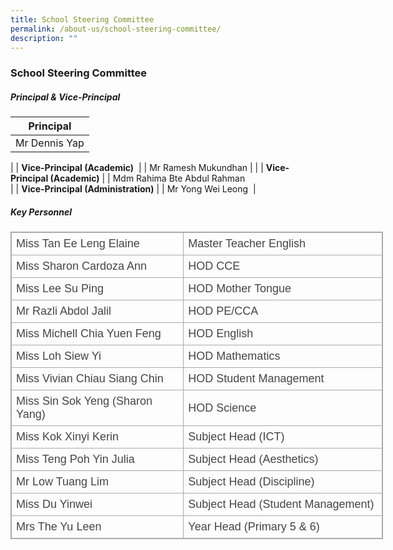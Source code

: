 ```yaml
---
title: School Steering Committee
permalink: /about-us/school-steering-committee/
description: ""
---
```

### School Steering Committee 

##### Principal & Vice-Principal

| Principal |
| --- |
| Mr Dennis Yap |
|
| **Vice-Principal (Academic)**  |
| Mr Ramesh Mukundhan |
|
| **Vice-Principal (Academic)** |
| Mdm Rahima Bte Abdul Rahman  
 |
| **Vice-Principal (Administration)** |
| Mr Yong Wei Leong  |

##### Key Personnel
<table class="ive_eobj_center iveo_table ives_tab_simple3" style="margin: auto; outline: 0px; padding: 0px; border-collapse: collapse; clear: both; border: 1px solid rgb(170, 170, 170); color: rgb(69, 69, 69); font-family: &quot;Open Sans&quot;, sans-serif; font-size: 16px; font-style: normal; font-variant-ligatures: normal; font-variant-caps: normal; font-weight: 400; letter-spacing: normal; orphans: 2; text-align: left; text-transform: none; white-space: normal; widows: 2; word-spacing: 0px; -webkit-text-stroke-width: 0px; text-decoration-thickness: initial; text-decoration-style: initial; text-decoration-color: initial; width: 596px; height: 492px;"><tbody style="margin: 0px; outline: 0px; padding: 0px;"><tr style="margin: 0px; outline: 0px; padding: 0px;"><td style="margin: 0px; outline: 0px; padding: 7px; text-align: left; border: 1px solid rgb(170, 170, 170); width: 276px;"><font face="trebuchet ms, sans-serif" size="4" style="margin: 0px; outline: 0px; padding: 0px;">Miss Tan Ee Leng Elaine</font></td><td style="margin: 0px; outline: 0px; padding: 7px; text-align: left; border: 1px solid rgb(170, 170, 170); width: 319px;"><font face="trebuchet ms, sans-serif" size="4" style="margin: 0px; outline: 0px; padding: 0px;">Master Teacher English</font></td></tr><tr style="margin: 0px; outline: 0px; padding: 0px;"><td style="margin: 0px; outline: 0px; padding: 7px; text-align: left; border: 1px solid rgb(170, 170, 170);"><font face="trebuchet ms, sans-serif" size="4" style="margin: 0px; outline: 0px; padding: 0px;">Miss Sharon Cardoza Ann</font></td><td style="margin: 0px; outline: 0px; padding: 7px; text-align: left; border: 1px solid rgb(170, 170, 170);"><font face="trebuchet ms, sans-serif" size="4" style="margin: 0px; outline: 0px; padding: 0px;">HOD CCE&nbsp;</font></td></tr><tr style="margin: 0px; outline: 0px; padding: 0px;"><td style="margin: 0px; outline: 0px; padding: 7px; text-align: left; border: 1px solid rgb(170, 170, 170);"><font face="trebuchet ms, sans-serif" size="4" style="margin: 0px; outline: 0px; padding: 0px;">Miss Lee Su Ping</font></td><td style="margin: 0px; outline: 0px; padding: 7px; text-align: left; border: 1px solid rgb(170, 170, 170); width: 60px;"><font face="trebuchet ms, sans-serif" size="4" style="margin: 0px; outline: 0px; padding: 0px;">HOD Mother Tongue</font></td></tr><tr style="margin: 0px; outline: 0px; padding: 0px;"><td style="margin: 0px; outline: 0px; padding: 7px; text-align: left; border: 1px solid rgb(170, 170, 170);"><font face="trebuchet ms, sans-serif" size="4" style="margin: 0px; outline: 0px; padding: 0px;">Mr Razli Abdol Jalil</font></td><td style="margin: 0px; outline: 0px; padding: 7px; text-align: left; border: 1px solid rgb(170, 170, 170); width: 60px;"><font face="trebuchet ms, sans-serif" size="4" style="margin: 0px; outline: 0px; padding: 0px;">HOD PE/CCA</font></td></tr><tr style="margin: 0px; outline: 0px; padding: 0px;"><td style="margin: 0px; outline: 0px; padding: 7px; text-align: left; border: 1px solid rgb(170, 170, 170);"><font face="trebuchet ms, sans-serif" size="4" style="margin: 0px; outline: 0px; padding: 0px;">Miss Michell Chia Yuen Feng</font></td><td style="margin: 0px; outline: 0px; padding: 7px; text-align: left; border: 1px solid rgb(170, 170, 170); width: 60px;"><font face="trebuchet ms, sans-serif" size="4" style="margin: 0px; outline: 0px; padding: 0px;">HOD English&nbsp;</font></td></tr><tr style="margin: 0px; outline: 0px; padding: 0px;"><td style="margin: 0px; outline: 0px; padding: 7px; text-align: left; border: 1px solid rgb(170, 170, 170);"><font face="trebuchet ms, sans-serif" size="4" style="margin: 0px; outline: 0px; padding: 0px; font-weight: normal;">Miss Loh Siew Yi</font></td><td style="margin: 0px; outline: 0px; padding: 7px; text-align: left; border: 1px solid rgb(170, 170, 170); width: 60px;"><font face="trebuchet ms, sans-serif" size="4" style="margin: 0px; outline: 0px; padding: 0px;">HOD Mathematics</font></td></tr><tr style="margin: 0px; outline: 0px; padding: 0px;"><td style="margin: 0px; outline: 0px; padding: 7px; text-align: left; border: 1px solid rgb(170, 170, 170);"><font face="trebuchet ms, sans-serif" size="4" style="margin: 0px; outline: 0px; padding: 0px;">Miss Vivian Chiau Siang Chin</font></td><td style="margin: 0px; outline: 0px; padding: 7px; text-align: left; border: 1px solid rgb(170, 170, 170); width: 60px;"><font face="trebuchet ms, sans-serif" size="4" style="margin: 0px; outline: 0px; padding: 0px;">HOD Student Management</font></td></tr><tr style="margin: 0px; outline: 0px; padding: 0px;"><td style="margin: 0px; outline: 0px; padding: 7px; text-align: left; border: 1px solid rgb(170, 170, 170);"><span style="margin: 0px; outline: 0px; padding: 0px; color: rgb(69, 69, 69); font-weight: 400;"><font face="trebuchet ms, sans-serif" size="4" style="margin: 0px; outline: 0px; padding: 0px;">Miss Sin Sok Yeng (Sharon Yang)</font></span></td><td style="margin: 0px; outline: 0px; padding: 7px; text-align: left; border: 1px solid rgb(170, 170, 170); width: 60px;"><font face="trebuchet ms, sans-serif" size="4" style="margin: 0px; outline: 0px; padding: 0px;">HOD Science</font></td></tr><tr style="margin: 0px; outline: 0px; padding: 0px;"><td style="margin: 0px; outline: 0px; padding: 7px; text-align: left; border: 1px solid rgb(170, 170, 170);"><font face="trebuchet ms, sans-serif" size="4" style="margin: 0px; outline: 0px; padding: 0px;">Miss Kok Xinyi Kerin</font></td><td style="margin: 0px; outline: 0px; padding: 7px; text-align: left; border: 1px solid rgb(170, 170, 170); width: 60px;"><font face="trebuchet ms, sans-serif" size="4" style="margin: 0px; outline: 0px; padding: 0px;">Subject Head (ICT)</font></td></tr><tr style="margin: 0px; outline: 0px; padding: 0px;"><td style="margin: 0px; outline: 0px; padding: 7px; text-align: left; border: 1px solid rgb(170, 170, 170);"><font face="trebuchet ms, sans-serif" size="4" style="margin: 0px; outline: 0px; padding: 0px;">Miss Teng Poh Yin Julia&nbsp;</font></td><td style="margin: 0px; outline: 0px; padding: 7px; text-align: left; border: 1px solid rgb(170, 170, 170);"><font face="trebuchet ms, sans-serif" size="4" style="margin: 0px; outline: 0px; padding: 0px;">Subject Head (Aesthetics)&nbsp;</font></td></tr><tr style="margin: 0px; outline: 0px; padding: 0px;"><td style="margin: 0px; outline: 0px; padding: 7px; text-align: left; border: 1px solid rgb(170, 170, 170);"><font face="trebuchet ms, sans-serif" size="4" style="margin: 0px; outline: 0px; padding: 0px;">Mr Low Tuang Lim&nbsp;</font></td><td style="margin: 0px; outline: 0px; padding: 7px; text-align: left; border: 1px solid rgb(170, 170, 170);"><font face="trebuchet ms, sans-serif" size="4" style="margin: 0px; outline: 0px; padding: 0px;">Subject Head (Discipline)&nbsp;</font></td></tr><tr style="margin: 0px; outline: 0px; padding: 0px;"><td style="margin: 0px; outline: 0px; padding: 7px; text-align: left; border: 1px solid rgb(170, 170, 170);"><font face="trebuchet ms, sans-serif" size="4" style="margin: 0px; outline: 0px; padding: 0px;">Miss Du Yinwei</font></td><td style="margin: 0px; outline: 0px; padding: 7px; text-align: left; border: 1px solid rgb(170, 170, 170);"><font face="trebuchet ms, sans-serif" size="4" style="margin: 0px; outline: 0px; padding: 0px;">Subject Head (Student Management)</font></td></tr><tr style="margin: 0px; outline: 0px; padding: 0px;"><td style="margin: 0px; outline: 0px; padding: 7px; text-align: left; border: 1px solid rgb(170, 170, 170);"><font face="trebuchet ms, sans-serif" size="4" style="margin: 0px; outline: 0px; padding: 0px;">Mrs The Yu Leen</font></td><td style="margin: 0px; outline: 0px; padding: 7px; text-align: left; border: 1px solid rgb(170, 170, 170);"><font face="trebuchet ms, sans-serif" size="4" style="margin: 0px; outline: 0px; padding: 0px;">Year Head (Primary 5 &amp; 6)</font></td></tr><tr style="margin: 0px; outline: 0px; padding: 0px;"><td style="margin: 0px; outline: 0px; padding: 7px; text-align: left; border: 1px solid rgb(170, 170, 170);"><font face="trebuchet ms, sans-serif" size="4" style="margin: 0px; outline: 0px; padding: 0px;">Miss Nur Faiqah Hamzah&nbsp;</font></td><td style="margin: 0px; outline: 0px; padding: 7px; text-align: left; border: 1px solid rgb(170, 170, 170);"><font face="trebuchet ms, sans-serif" size="4" style="margin: 0px; outline: 0px; padding: 0px;"><span style="margin: 0px; outline: 0px; padding: 0px; background-color: rgb(250, 250, 250);">Year Head (Primary 3 &amp; 4)</span>&nbsp;</font></td></tr><tr style="margin: 0px; outline: 0px; padding: 0px;"><td style="margin: 0px; outline: 0px; padding: 7px; text-align: left; border: 1px solid rgb(170, 170, 170);"><font face="trebuchet ms, sans-serif" size="4" style="margin: 0px; outline: 0px; padding: 0px;">Mdm Nurilhuda Ahmad&nbsp;</font></td><td style="margin: 0px; outline: 0px; padding: 7px; text-align: left; border: 1px solid rgb(170, 170, 170);"><font face="trebuchet ms, sans-serif" size="4" style="margin: 0px; outline: 0px; padding: 0px;"><span style="margin: 0px; outline: 0px; padding: 0px; background-color: rgb(250, 250, 250);">Assistant Year Head (Primary 1 &amp; 2)</span>&nbsp;</font></td></tr><tr style="margin: 0px; outline: 0px; padding: 0px;"><td style="margin: 0px; outline: 0px; padding: 7px; text-align: left; border: 1px solid rgb(170, 170, 170);"><font face="trebuchet ms, sans-serif" size="4" style="margin: 0px; outline: 0px; padding: 0px;">Mdm See Pek Hwa Joanne&nbsp;</font></td><td style="margin: 0px; outline: 0px; padding: 7px; text-align: left; border: 1px solid rgb(170, 170, 170);"><font face="trebuchet ms, sans-serif" size="4" style="margin: 0px; outline: 0px; padding: 0px;"><span style="margin: 0px; outline: 0px; padding: 0px; background-color: rgb(250, 250, 250);">Assistant Year Head (Primary 5 &amp; 6)</span>&nbsp;</font></td></tr><tr style="margin: 0px; outline: 0px; padding: 0px;"><td style="margin: 0px; outline: 0px; padding: 7px; text-align: left; border: 1px solid rgb(170, 170, 170);"><font face="trebuchet ms, sans-serif" size="4" style="margin: 0px; outline: 0px; padding: 0px;">Miss Lee Sze Ru</font></td><td style="margin: 0px; outline: 0px; padding: 7px; text-align: left; border: 1px solid rgb(170, 170, 170);"><font face="trebuchet ms, sans-serif" size="4" style="margin: 0px; outline: 0px; padding: 0px;"><span style="margin: 0px; outline: 0px; padding: 0px; background-color: rgb(250, 250, 250);">School Staff Developer</span>&nbsp;</font></td></tr></tbody></table>